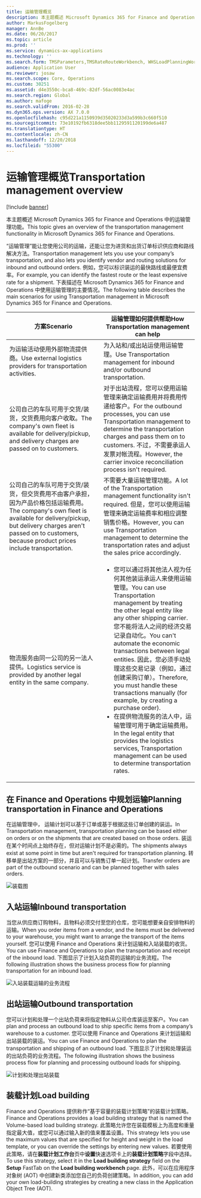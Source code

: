 ```yaml
---
title: 运输管理概览
description: 本主题概述 Microsoft Dynamics 365 for Finance and Operations 中的运输管理功能。
author: MarkusFogelberg
manager: AnnBe
ms.date: 06/20/2017
ms.topic: article
ms.prod: ''
ms.service: dynamics-ax-applications
ms.technology: ''
ms.search.form: TMSParameters,TMSRateRouteWorkbench, WHSLoadPlanningWorkbench
audience: Application User
ms.reviewer: josaw
ms.search.scope: Core, Operations
ms.custom: 30251
ms.assetid: d4e3550c-bca8-469c-82df-56ac0083e4ac
ms.search.region: Global
ms.author: mafoge
ms.search.validFrom: 2016-02-28
ms.dyn365.ops.version: AX 7.0.0
ms.openlocfilehash: c95d221a1150939d35020233d3a599b3c660f510
ms.sourcegitcommit: 73e10192fb6318dee5bb1129591120199de6a487
ms.translationtype: HT
ms.contentlocale: zh-CN
ms.lasthandoff: 12/20/2018
ms.locfileid: "55300"
---
```

# <a name="transportation-management-overview"></a><span data-ttu-id="f9fec-103">运输管理概览</span><span class="sxs-lookup"><span data-stu-id="f9fec-103">Transportation management overview</span></span>

[!include [banner](../includes/banner.md)]

<span data-ttu-id="f9fec-104">本主题概述 Microsoft Dynamics 365 for Finance and Operations 中的运输管理功能。</span><span class="sxs-lookup"><span data-stu-id="f9fec-104">This topic gives an overview of the transportation management functionality in Microsoft Dynamics 365 for Finance and Operations.</span></span>

<span data-ttu-id="f9fec-105">“运输管理”能让您使用公司的运输，还能让您为进货和出货订单标识供应商和路线解决方法。</span><span class="sxs-lookup"><span data-stu-id="f9fec-105">Transportation management lets you use your company’s transportation, and also lets you identify vendor and routing solutions for inbound and outbound orders.</span></span> <span data-ttu-id="f9fec-106">例如，您可以标识装运的最快路线或最便宜费率。</span><span class="sxs-lookup"><span data-stu-id="f9fec-106">For example, you can identify the fastest route or the least expensive rate for a shipment.</span></span> <span data-ttu-id="f9fec-107">下表描述在 Microsoft Dynamics 365 for Finance and Operations 中使用运输管理的主要情况。</span><span class="sxs-lookup"><span data-stu-id="f9fec-107">The following table describes the main scenarios for using Transportation management in Microsoft Dynamics 365 for Finance and Operations.</span></span>

<table>
<colgroup>
<col width="50%" />
<col width="50%" />
</colgroup>
<thead>
<tr class="header">
<th><span data-ttu-id="f9fec-108">方案</span><span class="sxs-lookup"><span data-stu-id="f9fec-108">Scenario</span></span></th>
<th><span data-ttu-id="f9fec-109">运输管理如何提供帮助</span><span class="sxs-lookup"><span data-stu-id="f9fec-109">How Transportation management can help</span></span></th>
</tr>
</thead>
<tbody>
<tr class="odd">
<td><span data-ttu-id="f9fec-110">为运输活动使用外部物流提供商。</span><span class="sxs-lookup"><span data-stu-id="f9fec-110">Use external logistics providers for transportation activities.</span></span></td>
<td><span data-ttu-id="f9fec-111">为入站和/或出站运使用运输管理。</span><span class="sxs-lookup"><span data-stu-id="f9fec-111">Use Transportation management for inbound and/or outbound transportation.</span></span></td>
</tr>
<tr class="even">
<td><span data-ttu-id="f9fec-112">公司自己的车队可用于交货/装货，交货费用向客户收取。</span><span class="sxs-lookup"><span data-stu-id="f9fec-112">The company&#39;s own fleet is available for delivery/pickup, and delivery charges are passed on to customers.</span></span></td>
<td><span data-ttu-id="f9fec-113">对于出站流程，您可以使用运输管理来确定运输费用并将费用传递给客户。</span><span class="sxs-lookup"><span data-stu-id="f9fec-113">For the outbound processes, you can use Transportation management to determine the transportation charges and pass them on to customers.</span></span> <span data-ttu-id="f9fec-114">不过，不需要承运人发票对帐流程。</span><span class="sxs-lookup"><span data-stu-id="f9fec-114">However, the carrier invoice reconciliation process isn&#39;t required.</span></span></td>
</tr>
<tr class="odd">
<td><span data-ttu-id="f9fec-115">公司自己的车队可用于交货/装货，但交货费用不由客户承担，因为产品价格包括运输费用。</span><span class="sxs-lookup"><span data-stu-id="f9fec-115">The company&#39;s own fleet is available for delivery/pickup, but delivery charges aren&#39;t passed on to customers, because product prices include transportation.</span></span></td>
<td><span data-ttu-id="f9fec-116">不需要大量运输管理功能。</span><span class="sxs-lookup"><span data-stu-id="f9fec-116">A lot of the Transportation management functionality isn&#39;t required.</span></span> <span data-ttu-id="f9fec-117">但是，您可以使用运输管理来确定运输费率和相应调整销售价格。</span><span class="sxs-lookup"><span data-stu-id="f9fec-117">However, you can use Transportation management to determine the transportation rates and adjust the sales price accordingly.</span></span></td>
</tr>
<tr class="even">
<td><span data-ttu-id="f9fec-118">物流服务由同一公司的另一法人提供。</span><span class="sxs-lookup"><span data-stu-id="f9fec-118">Logistics service is provided by another legal entity in the same company.</span></span></td>
<td><ul>
<li><span data-ttu-id="f9fec-119">您可以通过将其他法人视为任何其他装运承运人来使用运输管理。</span><span class="sxs-lookup"><span data-stu-id="f9fec-119">You can use Transportation management by treating the other legal entity like any other shipping carrier.</span></span> <span data-ttu-id="f9fec-120">您不能将法人之间的经济交易记录自动化。</span><span class="sxs-lookup"><span data-stu-id="f9fec-120">You can&#39;t automate the economic transactions between legal entities.</span></span> <span data-ttu-id="f9fec-121">因此，您必须手动处理这些交易记录（例如，通过创建采购订单）。</span><span class="sxs-lookup"><span data-stu-id="f9fec-121">Therefore, you must handle these transactions manually (for example, by creating a purchase order).</span></span></li>
<li><span data-ttu-id="f9fec-122">在提供物流服务的法人中，运输管理可用于确定运输费用。</span><span class="sxs-lookup"><span data-stu-id="f9fec-122">In the legal entity that provides the logistics services, Transportation management can be used to determine transportation rates.</span></span></li>
</ul></td>
</tr>
</tbody>
</table>

## <a name="planning-transportation-in-finance-and-operations"></a><span data-ttu-id="f9fec-123">在 Finance and Operations 中规划运输</span><span class="sxs-lookup"><span data-stu-id="f9fec-123">Planning transportation in Finance and Operations</span></span>
<span data-ttu-id="f9fec-124">在运输管理中， 运输计划可以基于订单或基于根据这些订单创建的装运。</span><span class="sxs-lookup"><span data-stu-id="f9fec-124">In Transportation management, transportation planning can be based either on orders or on the shipments that are created based on those orders.</span></span> <span data-ttu-id="f9fec-125">装运在某个时间点上始终存在，但对运输计划不是必需的。</span><span class="sxs-lookup"><span data-stu-id="f9fec-125">The shipments always exist at some point in time but aren't required for transportation planning.</span></span> <span data-ttu-id="f9fec-126">转移单是出站方案的一部分，并且可以与销售订单一起计划。</span><span class="sxs-lookup"><span data-stu-id="f9fec-126">Transfer orders are part of the outbound scenario and can be planned together with sales orders.</span></span> 

![装载图](./media/Load-drawing1-1024x477.jpg)

## <a name="inbound-transportation"></a><span data-ttu-id="f9fec-128">入站运输</span><span class="sxs-lookup"><span data-stu-id="f9fec-128">Inbound transportation</span></span>
<span data-ttu-id="f9fec-129">当您从供应商订购物料，且物料必须交付至您的仓库，您可能想要亲自安排物料的运输。</span><span class="sxs-lookup"><span data-stu-id="f9fec-129">When you order items from a vendor, and the items must be delivered to your warehouse, you might want to arrange the transport of the items yourself.</span></span> <span data-ttu-id="f9fec-130">您可以使用 Finance and Operations 来计划运输和入站装载的收货。</span><span class="sxs-lookup"><span data-stu-id="f9fec-130">You can use Finance and Operations to plan the transportation and receipt of the inbound load.</span></span> <span data-ttu-id="f9fec-131">下图显示了计划入站负荷的运输的业务流程。</span><span class="sxs-lookup"><span data-stu-id="f9fec-131">The following illustration shows the business process flow for planning transportation for an inbound load.</span></span> 

![入站装载运输的业务流程](./media/Businessprocessflowforinboundloadtransportation.jpg)

## <a name="outbound-transportation"></a><span data-ttu-id="f9fec-133">出站运输</span><span class="sxs-lookup"><span data-stu-id="f9fec-133">Outbound transportation</span></span>
<span data-ttu-id="f9fec-134">您可以计划和处理一个出站负荷来将指定物料从公司仓库装运至客户。</span><span class="sxs-lookup"><span data-stu-id="f9fec-134">You can plan and process an outbound load to ship specific items from a company’s warehouse to a customer.</span></span> <span data-ttu-id="f9fec-135">您可以使用 Finance and Operations 来计划运输和出站装载的装运。</span><span class="sxs-lookup"><span data-stu-id="f9fec-135">You can use Finance and Operations to plan the transportation and shipping of an outbound load.</span></span> <span data-ttu-id="f9fec-136">下图显示了计划和处理装运的出站负荷的业务流程。</span><span class="sxs-lookup"><span data-stu-id="f9fec-136">The following illustration shows the business process flow for planning and processing outbound loads for shipping.</span></span> 

![计划和处理出站装载](./media/Planningandprocessingoutboundloads.jpg)

## <a name="load-building"></a><span data-ttu-id="f9fec-138">装载计划</span><span class="sxs-lookup"><span data-stu-id="f9fec-138">Load building</span></span>
<span data-ttu-id="f9fec-139">Finance and Operations 提供称作“基于容量的装载计划策略”的装载计划策略。</span><span class="sxs-lookup"><span data-stu-id="f9fec-139">Finance and Operations provides a load building strategy that is named the Volume-based load building strategy.</span></span> <span data-ttu-id="f9fec-140">此策略允许您在装载模板上为高度和重量指定最大值，或您可以通过输入新的值来覆盖设置。</span><span class="sxs-lookup"><span data-stu-id="f9fec-140">This strategy lets you use the maximum values that are specified for height and weight in the load template, or you can override the settings by entering new values.</span></span> <span data-ttu-id="f9fec-141">若要使用此策略，请在**装载计划工作台**页中**设置**快速选项卡上的**装载计划策略**字段中选择。</span><span class="sxs-lookup"><span data-stu-id="f9fec-141">To use this strategy, select it in the **Load building strategy** field on the **Setup** FastTab on the **Load building workbench** page.</span></span> <span data-ttu-id="f9fec-142">此外，可以在应用程序对象树 (AOT) 中创建新类添加您自己的负荷创建策略。</span><span class="sxs-lookup"><span data-stu-id="f9fec-142">In addition, you can add your own load-building strategies by creating a new class in the Application Object Tree (AOT).</span></span>



